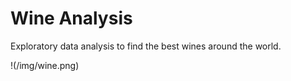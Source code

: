 
# Wine Analysis
Exploratory data analysis to find the best wines around the world.

!(/img/wine.png)

